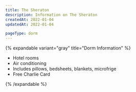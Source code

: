 ```yaml
---
title: The Sheraton
description: Information on The Sheraton
createdAt: 2022-01-04
updatedAt: 2022-01-04

pageType: dorm
---
```


{% expandable variant="gray" title="Dorm Information" %}

- Hotel rooms 
- Air conditioning
- Includes pillows, bedsheets, blankets, microfrige
- Free Charlie Card

{% /expandable %}